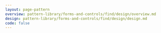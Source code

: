 ```yaml
---
layout: page-pattern
overview: pattern-library/forms-and-controls/find/design/overview.md
design: pattern-library/forms-and-controls/find/design/design.md
code: false
---
```


